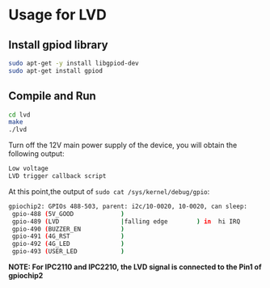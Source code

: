 # Usage for LVD


## Install gpiod library

```sh
sudo apt-get -y install libgpiod-dev
sudo apt-get install gpiod
```

## Compile and Run
```sh
cd lvd
make
./lvd
```

Turn off the 12V main power supply of the device, you will obtain the following output:
```sh
Low voltage
LVD trigger callback script
```

At this point,the output of `sudo cat /sys/kernel/debug/gpio`:
```sh
gpiochip2: GPIOs 488-503, parent: i2c/10-0020, 10-0020, can sleep:
 gpio-488 (5V_GOOD             )
 gpio-489 (LVD                 |falling edge        ) in  hi IRQ
 gpio-490 (BUZZER_EN           )
 gpio-491 (4G_RST              )
 gpio-492 (4G_LED              )
 gpio-493 (USER_LED            )

```

**NOTE: For IPC2110 and IPC2210, the LVD signal is connected to the Pin1 of gpiochip2**
